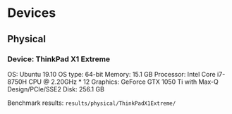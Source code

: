 # Devices

## Physical

### Device: ThinkPad X1 Extreme
OS: Ubuntu 19.10
OS type: 64-bit
Memory: 15.1 GB
Processor: Intel Core i7-8750H CPU @ 2.20GHz * 12 
Graphics: GeForce GTX 1050 Ti with Max-Q Design/PCIe/SSE2 
Disk: 256.1 GB 

Benchmark results: `results/physical/ThinkPadX1Extreme/`

